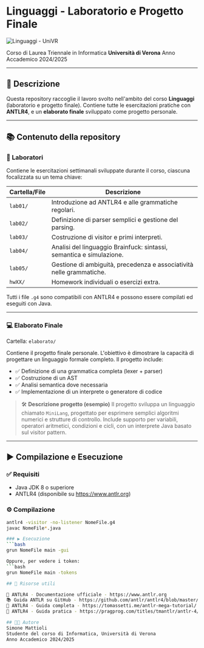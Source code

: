 # Linguaggi - Laboratorio e Progetto Finale
![Linguaggi - UniVR](https://img.shields.io/badge/Linguaggi-UniVR-blueviolet?style=for-the-badge&logo=bookstack&logoColor=white)

Corso di Laurea Triennale in Informatica
**Università di Verona**
Anno Accademico 2024/2025

---

## 🧠 Descrizione

Questa repository raccoglie il lavoro svolto nell'ambito del corso **Linguaggi** (laboratorio e progetto finale).
Contiene tutte le esercitazioni pratiche con **ANTLR4**, e un **elaborato finale** sviluppato come progetto personale.

---

## 📚 Contenuto della repository

### 🧪 Laboratori

Contiene le esercitazioni settimanali sviluppate durante il corso, ciascuna focalizzata su un tema chiave:

| Cartella/File       | Descrizione |
|---------------------|-------------|
| `lab01/`            | Introduzione ad ANTLR4 e alle grammatiche regolari. |
| `lab02/`            | Definizione di parser semplici e gestione del parsing. |
| `lab03/`            | Costruzione di visitor e primi interpreti. |
| `lab04/`            | Analisi del linguaggio Brainfuck: sintassi, semantica e simulazione. |
| `lab05/`            | Gestione di ambiguità, precedenza e associatività nelle grammatiche. |
| `hwXX/`             | Homework individuali o esercizi extra. |

Tutti i file `.g4` sono compatibili con ANTLR4 e possono essere compilati ed eseguiti con Java.

---

### 💻 Elaborato Finale

Cartella: `elaborato/`

Contiene il progetto finale personale. L'obiettivo è dimostrare la capacità di progettare un linguaggio formale completo.
Il progetto include:

- ✅ Definizione di una grammatica completa (lexer + parser)
- ✅ Costruzione di un AST
- ✅ Analisi semantica dove necessaria
- ✅ Implementazione di un interprete o generatore di codice

> 🛠️ **Descrizione progetto (esempio)**
> Il progetto sviluppa un linguaggio chiamato `MiniLang`, progettato per esprimere semplici algoritmi numerici e strutture di controllo.
> Include supporto per variabili, operatori aritmetici, condizioni e cicli, con un interprete Java basato sul visitor pattern.

---

## ▶️ Compilazione e Esecuzione

### ✅ Requisiti

- Java JDK 8 o superiore
- ANTLR4 (disponibile su https://www.antlr.org)

### ⚙️ Compilazione

```bash
antlr4 -visitor -no-listener NomeFile.g4
javac NomeFile*.java

### ▶️ Esecuzione
```bash
grun NomeFile main -gui

Oppure, per vedere i token:
```bash
grun NomeFile main -tokens

## 🧩 Risorse utili

📘 ANTLR4 - Documentazione ufficiale - https://www.antlr.org
📚 Guida ANTLR su GitHub - https://github.com/antlr/antlr4/blob/master/doc/index.md
📖 ANTLR4 - Guida completa - https://tomassetti.me/antlr-mega-tutorial/
📖 ANTLR4 - Guida pratica - https://pragprog.com/titles/tmantlr/antlr-4/

## 🧑‍💻 Autore
Simone Mattioli
Studente del corso di Informatica, Università di Verona
Anno Accademico 2024/2025